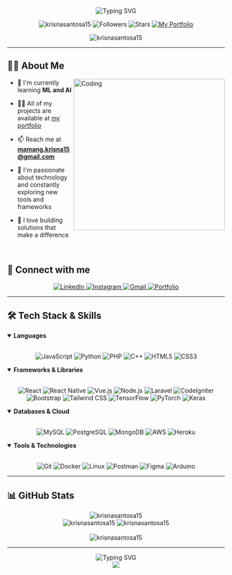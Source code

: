<div align="center">
  <img src="https://readme-typing-svg.herokuapp.com?font=Fira+Code&weight=500&size=30&pause=1000&color=0E75B6&center=true&vCenter=true&random=false&width=500&height=100&lines=Hi+%F0%9F%91%8B%2C+I'm+Krisna+Santosa;Junior+Web+Dev+Certified;ML+Engineer+Certified" alt="Typing SVG" />
</div>

<p align="center">
  <img src="https://komarev.com/ghpvc/?username=krisnasantosa15&label=Profile%20views&color=0e75b6&style=for-the-badge" alt="krisnasantosa15" />
  <img src="https://img.shields.io/github/followers/krisnasantosa15?style=for-the-badge&logo=github&color=ffc83d" alt="Followers" />
  <img src="https://img.shields.io/github/stars/krisnasantosa15?style=for-the-badge&logo=github&color=1f6feb" alt="Stars" />
    <a href="https://krisnasantosa15.github.io/portfolio/">
    <img src="https://img.shields.io/badge/Visit-Portfolio-1DA1F2?style=for-the-badge&logo=web&logoColor=white" alt="My Portfolio"/>
  </a>
</p>

<div align="center">
  <img src="https://github-profile-trophy.vercel.app/?username=krisnasantosa15&theme=algolia&column=7&margin-w=15&margin-h=15" alt="krisnasantosa15" />
</div>

---

## 🧑‍💻 About Me

<img align="right" alt="Coding" width="350" src="https://media2.giphy.com/media/qgQUggAC3Pfv687qPC/giphy.gif" />

- 🌱 I'm currently learning **ML and AI**

- 👨‍💻 All of my projects are available at [my portfolio](https://krisnasantosa15.github.io/portfolio/)

- 📫 Reach me at **mamang.krisna15@gmail.com**

- 🔭 I'm passionate about technology and constantly exploring new tools and frameworks

- 🌟 I love building solutions that make a difference

<br>

## 🔗 Connect with me

<div align="center">
  <a href="https://linkedin.com/in/krisna-santosa" target="_blank">
    <img src="https://img.shields.io/badge/LinkedIn-0077B5?style=for-the-badge&logo=linkedin&logoColor=white" alt="LinkedIn"/>
  </a>
  <a href="https://instagram.com/krisna.santosa_15" target="_blank">
    <img src="https://img.shields.io/badge/Instagram-E4405F?style=for-the-badge&logo=instagram&logoColor=white" alt="Instagram"/>
  </a>
  <a href="mailto:mamang.krisna15@gmail.com">
    <img src="https://img.shields.io/badge/Gmail-D14836?style=for-the-badge&logo=gmail&logoColor=white" alt="Gmail"/>
  </a>
  <a href="https://krisnasantosa15.github.io/portfolio/">
    <img src="https://img.shields.io/badge/Portfolio-1DA1F2?style=for-the-badge&logo=web&logoColor=white" alt="Portfolio"/>
  </a>
</div>

---

## 🛠️ Tech Stack & Skills

<details open>
  <summary><b>Languages</b></summary>
  <br>
  <p align="center">
    <img src="https://img.shields.io/badge/JavaScript-F7DF1E?style=for-the-badge&logo=javascript&logoColor=black" alt="JavaScript" />
    <img src="https://img.shields.io/badge/Python-3776AB?style=for-the-badge&logo=python&logoColor=white" alt="Python" />
    <img src="https://img.shields.io/badge/PHP-777BB4?style=for-the-badge&logo=php&logoColor=white" alt="PHP" />
    <img src="https://img.shields.io/badge/C%2B%2B-00599C?style=for-the-badge&logo=c%2B%2B&logoColor=white" alt="C++" />
    <img src="https://img.shields.io/badge/HTML5-E34F26?style=for-the-badge&logo=html5&logoColor=white" alt="HTML5" />
    <img src="https://img.shields.io/badge/CSS3-1572B6?style=for-the-badge&logo=css3&logoColor=white" alt="CSS3" />
  </p>
</details>

<details open>
  <summary><b>Frameworks & Libraries</b></summary>
  <br>
  <p align="center">
    <img src="https://img.shields.io/badge/React-20232A?style=for-the-badge&logo=react&logoColor=61DAFB" alt="React" />
    <img src="https://img.shields.io/badge/React_Native-20232A?style=for-the-badge&logo=react&logoColor=61DAFB" alt="React Native" />
    <img src="https://img.shields.io/badge/Vue.js-35495E?style=for-the-badge&logo=vue.js&logoColor=4FC08D" alt="Vue.js" />
    <img src="https://img.shields.io/badge/Node.js-43853D?style=for-the-badge&logo=node.js&logoColor=white" alt="Node.js" />
    <img src="https://img.shields.io/badge/Laravel-FF2D20?style=for-the-badge&logo=laravel&logoColor=white" alt="Laravel" />
    <img src="https://img.shields.io/badge/CodeIgniter-EF4223?style=for-the-badge&logo=codeigniter&logoColor=white" alt="CodeIgniter" />
    <img src="https://img.shields.io/badge/Bootstrap-563D7C?style=for-the-badge&logo=bootstrap&logoColor=white" alt="Bootstrap" />
    <img src="https://img.shields.io/badge/Tailwind_CSS-38B2AC?style=for-the-badge&logo=tailwind-css&logoColor=white" alt="Tailwind CSS" />
    <img src="https://img.shields.io/badge/TensorFlow-FF6F00?style=for-the-badge&logo=tensorflow&logoColor=white" alt="TensorFlow" />
    <img src="https://img.shields.io/badge/PyTorch-EE4C2C?style=for-the-badge&logo=pytorch&logoColor=white" alt="PyTorch" />
    <img src="https://img.shields.io/badge/Keras-D00000?style=for-the-badge&logo=keras&logoColor=white" alt="Keras" />
  </p>
</details>

<details open>
  <summary><b>Databases & Cloud</b></summary>
  <br>
  <p align="center">
    <img src="https://img.shields.io/badge/MySQL-00000F?style=for-the-badge&logo=mysql&logoColor=white" alt="MySQL" />
    <img src="https://img.shields.io/badge/PostgreSQL-316192?style=for-the-badge&logo=postgresql&logoColor=white" alt="PostgreSQL" />
    <img src="https://img.shields.io/badge/MongoDB-4EA94B?style=for-the-badge&logo=mongodb&logoColor=white" alt="MongoDB" />
    <img src="https://img.shields.io/badge/Amazon_AWS-232F3E?style=for-the-badge&logo=amazon-aws&logoColor=white" alt="AWS" />
    <img src="https://img.shields.io/badge/Heroku-430098?style=for-the-badge&logo=heroku&logoColor=white" alt="Heroku" />
  </p>
</details>

<details open>
  <summary><b>Tools & Technologies</b></summary>
  <br>
  <p align="center">
    <img src="https://img.shields.io/badge/Git-F05032?style=for-the-badge&logo=git&logoColor=white" alt="Git" />
    <img src="https://img.shields.io/badge/Docker-2496ED?style=for-the-badge&logo=docker&logoColor=white" alt="Docker" />
    <img src="https://img.shields.io/badge/Linux-FCC624?style=for-the-badge&logo=linux&logoColor=black" alt="Linux" />
    <img src="https://img.shields.io/badge/Postman-FF6C37?style=for-the-badge&logo=postman&logoColor=white" alt="Postman" />
    <img src="https://img.shields.io/badge/Figma-F24E1E?style=for-the-badge&logo=figma&logoColor=white" alt="Figma" />
    <img src="https://img.shields.io/badge/Arduino-00979D?style=for-the-badge&logo=Arduino&logoColor=white" alt="Arduino" />
  </p>
</details>

---

## 📊 GitHub Stats

<div align="center">
  <img src="https://github-readme-stats.vercel.app/api/top-langs?username=krisnasantosa15&show_icons=true&theme=radical&locale=en&layout=compact&hide_border=true" alt="krisnasantosa15" />
</div>

<div align="center">
  <img src="https://github-readme-stats.vercel.app/api?username=krisnasantosa15&show_icons=true&theme=radical&locale=en&hide_border=true" alt="krisnasantosa15" />
  <img src="https://github-readme-streak-stats.herokuapp.com/?user=krisnasantosa15&theme=radical&hide_border=true" alt="krisnasantosa15" />
</div>

<br>

<div align="center">
  <img src="https://github-profile-summary-cards.vercel.app/api/cards/profile-details?username=krisnasantosa15&theme=radical" alt="krisnasantosa15" />
</div>

---


<div align="center">
  <img src="https://readme-typing-svg.herokuapp.com?font=Fira+Code&weight=500&size=30&pause=1000&color=0E75B6&center=true&vCenter=true&random=false&width=500&height=100&lines=Thanks+for+visiting!;Let's+connect;and+build+together!" alt="Typing SVG" />
</div>

<div align="center">
  <img src="https://capsule-render.vercel.app/api?type=waving&color=gradient&height=120&section=footer&animation=fadeIn"/>
</div>